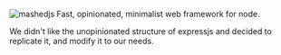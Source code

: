 ![mashedjs](https://i.imgur.com/FpM9SYw.png "mashedjs")
Fast, opinionated, minimalist web framework for node.

We didn't like the unopinionated structure of expressjs and decided to replicate it, and modify it to our needs.


